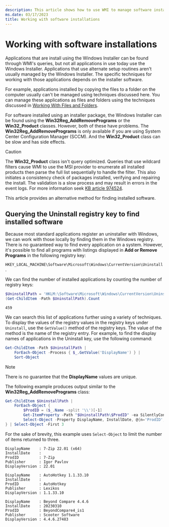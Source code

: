 ```yaml
---
description: This article shows how to use WMI to manage software installed in Windows.
ms.date: 03/17/2023
title: Working with software installations
---
```

# Working with software installations

Applications that are install using the Windows Installer can be found through WMI's queries, but
not all applications in use today use the Windows Installer. Applications that use alternate setup
routines aren't usually managed by the Windows Installer. The specific techniques for working with
those applications depends on the installer software.

For example, applications installed by copying the files to a folder on the computer usually can't
be managed using techniques discussed here. You can manage these applications as files and folders
using the techniques discussed in [Working With Files and Folders][02].

For software installed using an installer package, the Windows Installer can be found using the
**Win32Reg_AddRemovePrograms** or the **Win32_Product** classes. However, both of these have
problems. The **Win32Reg_AddRemovePrograms** is only available if you are using System Center
Configuration Manager (SCCM). And the **Win32_Product** class can be slow and has side effects.

> [!CAUTION]
> The **Win32_Product** class isn't query optimized. Queries that use wildcard filters cause WMI to
> use the MSI provider to enumerate all installed products then parse the full list sequentially to
> handle the filter. This also initiates a consistency check of packages installed, verifying and
> repairing the install. The validation is a slow process and may result in errors in the event
> logs. For more information seek [KB article 974524][01].

This article provides an alternative method for finding installed software.

## Querying the Uninstall registry key to find installed software

Because most standard applications register an uninstaller with Windows, we can work with those
locally by finding them in the Windows registry. There is no guaranteed way to find every
application on a system. However, it's possible to find all programs with listings displayed in
**Add or Remove Programs** in the following registry key:

`HKEY_LOCAL_MACHINE\Software\Microsoft\Windows\CurrentVersion\Uninstall`.

We can find the number of installed applications by counting the number
of registry keys:

```powershell
$UninstallPath = 'HKLM:\Software\Microsoft\Windows\CurrentVersion\Uninstall'
(Get-ChildItem -Path $UninstallPath).Count
```

```Output
459
```

We can search this list of applications further using a variety of techniques. To display the values
of the registry values in the registry keys under `Uninstall`, use the `GetValue()` method of the
registry keys. The value of the method is the name of the registry entry. For example, to find the
display names of applications in the Uninstall key, use the following command:

```powershell
Get-ChildItem -Path $UninstallPath |
    ForEach-Object -Process { $_.GetValue('DisplayName') } |
    Sort-Object
```

> [!NOTE]
> There is no guarantee that the **DisplayName** values are unique.

The following example produces output similar to the **Win32Reg_AddRemovePrograms** class:

```powershell
Get-ChildItem $UninstallPath |
    ForEach-Object {
        $ProdID = ($_.Name -split '\\')[-1]
        Get-ItemProperty -Path "$UninstallPath\$ProdID" -ea SilentlyContinue |
        Select-Object -Property DisplayName, InstallDate, @{n='ProdID'; e={$ProdID}}, Publisher, DisplayVersion
} | Select-Object -First 3
```

For the sake of brevity, this example uses `Select-Object` to limit the number of items returned to
three.

```Output
DisplayName    : 7-Zip 22.01 (x64)
InstallDate    :
ProdID         : 7-Zip
Publisher      : Igor Pavlov
DisplayVersion : 22.01

DisplayName    : AutoHotkey 1.1.33.10
InstallDate    :
ProdID         : AutoHotkey
Publisher      : Lexikos
DisplayVersion : 1.1.33.10

DisplayName    : Beyond Compare 4.4.6
InstallDate    : 20230310
ProdID         : BeyondCompare4_is1
Publisher      : Scooter Software
DisplayVersion : 4.4.6.27483
```

<!-- link references -->
[01]: https://support.microsoft.com/help/974524
[02]: Working-with-Files-and-Folders.md
